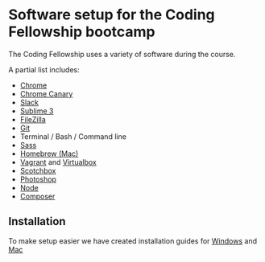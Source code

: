 # Software setup for the Coding Fellowship bootcamp

The Coding Fellowship uses a variety of software during the course.

A partial list includes:

- [Chrome](https://www.google.co.uk/chrome/browser/desktop/index.html)
- [Chrome Canary](https://www.google.co.uk/chrome/browser/canary.html)
- [Slack](https://slack.com/)
- [Sublime 3](https://www.sublimetext.com/3)
- [FileZilla](https://filezilla-project.org/download.php?show_all=1)
- [Git](https://git-scm.com/)
- Terminal / Bash / Command line
- [Sass](http://sass-lang.com/)
- [Homebrew (Mac)](https://brew.sh/)
- [Vagrant](https://www.vagrantup.com/) and [Virtualbox](https://www.virtualbox.org/)
- [Scotchbox](https://github.com/scotch-io/scotch-box)
- [Photoshop](http://www.adobe.com/uk/products/photoshop.html)
- [Node](https://nodejs.org/)
- [Composer](https://getcomposer.org/)


## Installation

To make setup easier we have created installation guides for [Windows](https://github.com/develop-me/setup/blob/master/windows.md) and [Mac](https://github.com/develop-me/setup/blob/master/mac.md)
